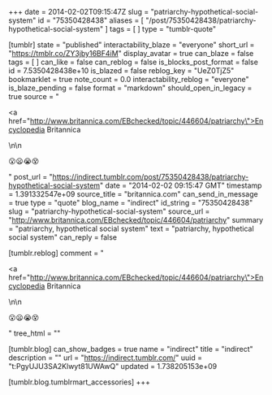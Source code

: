+++
date = 2014-02-02T09:15:47Z
slug = "patriarchy-hypothetical-social-system"
id = "75350428438"
aliases = [ "/post/75350428438/patriarchy-hypothetical-social-system" ]
tags = [ ]
type = "tumblr-quote"

[tumblr]
state = "published"
interactability_blaze = "everyone"
short_url = "https://tmblr.co/ZY3jby16BF4iM"
display_avatar = true
can_blaze = false
tags = [ ]
can_like = false
can_reblog = false
is_blocks_post_format = false
id = 7.5350428438e+10
is_blazed = false
reblog_key = "UeZ0TjZ5"
bookmarklet = true
note_count = 0.0
interactability_reblog = "everyone"
is_blaze_pending = false
format = "markdown"
should_open_in_legacy = true
source = "<p><a href=\"http://www.britannica.com/EBchecked/topic/446604/patriarchy\">Encyclopedia Britannica</a></p>\n\n<p>😮😦😭😵</p>"
post_url = "https://indirect.tumblr.com/post/75350428438/patriarchy-hypothetical-social-system"
date = "2014-02-02 09:15:47 GMT"
timestamp = 1.391332547e+09
source_title = "britannica.com"
can_send_in_message = true
type = "quote"
blog_name = "indirect"
id_string = "75350428438"
slug = "patriarchy-hypothetical-social-system"
source_url = "http://www.britannica.com/EBchecked/topic/446604/patriarchy"
summary = "patriarchy, hypothetical social system"
text = "patriarchy, hypothetical social system"
can_reply = false

[tumblr.reblog]
comment = "<p><a href=\"http://www.britannica.com/EBchecked/topic/446604/patriarchy\">Encyclopedia Britannica</a></p>\n\n<p>😮😦😭😵</p>"
tree_html = ""

[tumblr.blog]
can_show_badges = true
name = "indirect"
title = "indirect"
description = ""
url = "https://indirect.tumblr.com/"
uuid = "t:PgyUJU3SA2Klwyt81UWAwQ"
updated = 1.738205153e+09

[tumblr.blog.tumblrmart_accessories]
+++
